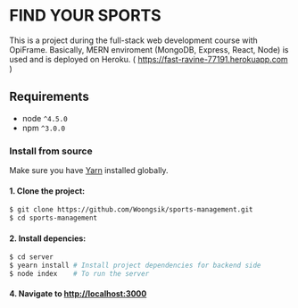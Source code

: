 # FIND YOUR SPORTS 
This is a project during the full-stack web development course with OpiFrame.
Basically, MERN enviroment (MongoDB, Express, React, Node) is used and is deployed on Heroku. ( https://fast-ravine-77191.herokuapp.com )

## Requirements

- node `^4.5.0`
- npm `^3.0.0`

### Install from source

Make sure you have [Yarn](https://yarnpkg.com/en/docs/install) installed globally.

#### 1. Clone the project:

```bash
$ git clone https://github.com/Woongsik/sports-management.git
$ cd sports-management
```

#### 2. Install depencies:

```bash
$ cd server
$ yearn install # Install project dependencies for backend side
$ node index    # To run the server
```

#### 4. Navigate to [http://localhost:3000](http://localhost:3000)

